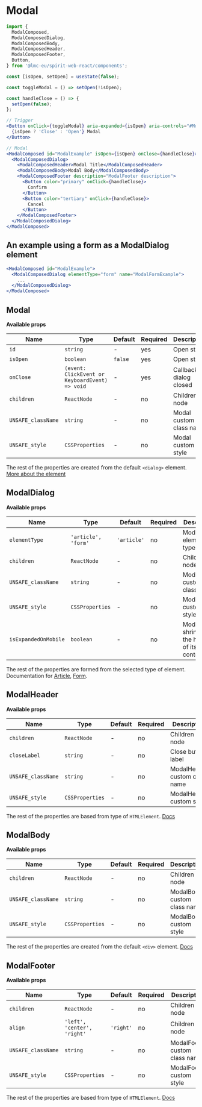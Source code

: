 # Modal

```jsx static
import {
  ModalComposed,
  ModalComposedDialog,
  ModalComposedBody,
  ModalComposedHeader,
  ModalComposedFooter,
  Button,
} from '@lmc-eu/spirit-web-react/components';
```

```jsx static
const [isOpen, setOpen] = useState(false);

const toggleModal = () => setOpen(!isOpen);

const handleClose = () => {
  setOpen(false);
};

// Trigger
<Button onClick={toggleModal} aria-expanded={isOpen} aria-controls="#ModalExample">
  {isOpen ? 'Close' : 'Open'} Modal
</Button>

// Modal
<ModalComposed id="ModalExample" isOpen={isOpen} onClose={handleClose}>
  <ModalComposedDialog>
    <ModalComposedHeader>Modal Title</ModalComposedHeader>
    <ModalComposedBody>Modal Body</ModalComposedBody>
    <ModalComposedFooter description="ModalFooter description">
      <Button color="primary" onClick={handleClose}>
        Confirm
      </Button>
      <Button color="tertiary" onClick={handleClose}>
        Cancel
      </Button>
    </ModalComposedFooter>
  </ModalComposedDialog>
</ModalComposed>
```

## An example using a form as a ModalDialog element

```jsx static
<ModalComposed id="ModalExample">
  <ModalComposedDialog elementType="form" name="ModalFormExample">
    ...
  </ModalComposedDialog>
</ModalComposed>
```

## Modal

**Available props**

| Name               | Type                                           | Default | Required | Description               |
| ------------------ | ---------------------------------------------- | ------- | -------- | ------------------------- |
| `id`               | `string`                                       | -       | yes      | Open state                |
| `isOpen`           | `boolean`                                      | `false` | yes      | Open state                |
| `onClose`          | `(event: ClickEvent or KeyboardEvent) => void` | -       | yes      | Callback on dialog closed |
| `children`         | `ReactNode`                                    | -       | no       | Children node             |
| `UNSAFE_className` | `string`                                       | -       | no       | Modal custom class name   |
| `UNSAFE_style`     | `CSSProperties`                                | -       | no       | Modal custom style        |

The rest of the properties are created from the default `<dialog>` element. [More about the element][DialogElementDocs]

## ModalDialog

**Available props**

| Name                 | Type                | Default     | Required | Description                                          |
| -------------------- | ------------------- | ----------- | -------- | ---------------------------------------------------- |
| `elementType`        | `'article', 'form'` | `'article'` | no       | ModalDialog element type                             |
| `children`           | `ReactNode`         | -           | no       | Children node                                        |
| `UNSAFE_className`   | `string`            | -           | no       | ModalDialog custom class name                        |
| `UNSAFE_style`       | `CSSProperties`     | -           | no       | ModalDialog custom style                             |
| `isExpandedOnMobile` | `boolean`           | -           | no       | ModalDialog shrinks to fit the height of its content |

The rest of the properties are formed from the selected type of element. Documentation for [Article][ArticleElementDocs], [Form][FormElementDocs].

## ModalHeader

**Available props**

| Name               | Type            | Default | Required | Description                   |
| ------------------ | --------------- | ------- | -------- | ----------------------------- |
| `children`         | `ReactNode`     | -       | no       | Children node                 |
| `closeLabel`       | `string`        | -       | no       | Close button label            |
| `UNSAFE_className` | `string`        | -       | no       | ModalHeader custom class name |
| `UNSAFE_style`     | `CSSProperties` | -       | no       | ModalHeader custom style      |

The rest of the properties are based from type of `HTMLElement`. [Docs][HTMLElementDocs]

## ModalBody

**Available props**

| Name               | Type            | Default | Required | Description                 |
| ------------------ | --------------- | ------- | -------- | --------------------------- |
| `children`         | `ReactNode`     | -       | no       | Children node               |
| `UNSAFE_className` | `string`        | -       | no       | ModalBody custom class name |
| `UNSAFE_style`     | `CSSProperties` | -       | no       | ModalBody custom style      |

The rest of the properties are created from the default `<div>` element. [Docs][DivElementDocs]

## ModalFooter

**Available props**

| Name               | Type                        | Default   | Required | Description                   |
| ------------------ | --------------------------- | --------- | -------- | ----------------------------- |
| `children`         | `ReactNode`                 | -         | no       | Children node                 |
| `align`            | `'left', 'center', 'right'` | `'right'` | no       | Children node                 |
| `UNSAFE_className` | `string`                    | -         | no       | ModalFooter custom class name |
| `UNSAFE_style`     | `CSSProperties`             | -         | no       | ModalFooter custom style      |

The rest of the properties are based from type of `HTMLElement`. [Docs][HTMLElementDocs]

[DialogElementDocs]: https://developer.mozilla.org/en-US/docs/Web/HTML/Element/dialog
[ArticleElementDocs]: https://developer.mozilla.org/en-US/docs/Web/HTML/Element/article
[FormElementDocs]: https://developer.mozilla.org/en-US/docs/Web/HTML/Element/form
[DivElementDocs]: https://developer.mozilla.org/en-US/docs/Web/HTML/Element/div
[HTMLElementDocs]: https://developer.mozilla.org/en-US/docs/Web/API/HTMLElement
